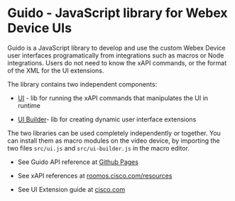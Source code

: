 # Guido - JavaScript library for Webex Device UIs

Guido is a JavaScript library to develop and use the custom Webex Device user interfaces
programatically from integrations such as macros or Node integrations. Users do not need to know the xAPI commands,
or the format of the XML for the UI extensions.

The library contains two independent components:

* [UI](./modules/ui.html) - lib for running the xAPI commands that manipulates the UI in runtime

* [UI Builder](./modules/ui_builder.html)- lib for creating dynamic user interface extensions

The two libraries can be used completely independently or together. You can install them as macro modules on the video device, by importing the two files `src/ui.js` and `src/ui-builder.js` in the macro editor.

* See Guido API reference at [Github Pages](https://cisco-ce.github.io/guido/)

* See xAPI references at [roomos.cisco.com/resources](https://roomos.cisco.com)

* See UI Extension guide at [cisco.com](https://www.cisco.com/c/en/us/support/collaboration-endpoints/telepresence-quick-set-series/products-installation-and-configuration-guides-list.html)